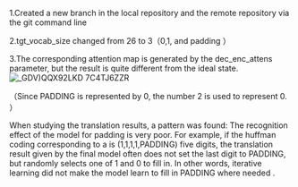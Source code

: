 1.Created a new branch in the local repository and the remote repository via the git command line 

2.tgt_vocab_size changed from 26 to 3（0,1, and padding ）

3.The corresponding attention map is generated by the dec_enc_attens parameter, but the result is quite different from the ideal state. 
![_GDV)QQX92LKD 7C4TJ6ZZR](https://user-images.githubusercontent.com/91429283/157084321-51699496-f9d4-4b66-8e7b-0181c226bf11.png)

（Since PADDING is represented by 0, the number 2 is used to represent 0. ）

When studying the translation results, a pattern was found:
The recognition effect of the model for padding is very poor. For example, if the huffman coding corresponding to a is (1,1,1,1,PADDING) five digits, the translation result given by the final model often does not set the last digit to PADDING, but randomly selects one of 1 and 0 to fill in.
In other words, iterative learning did not make the model learn to fill in PADDING where needed .

